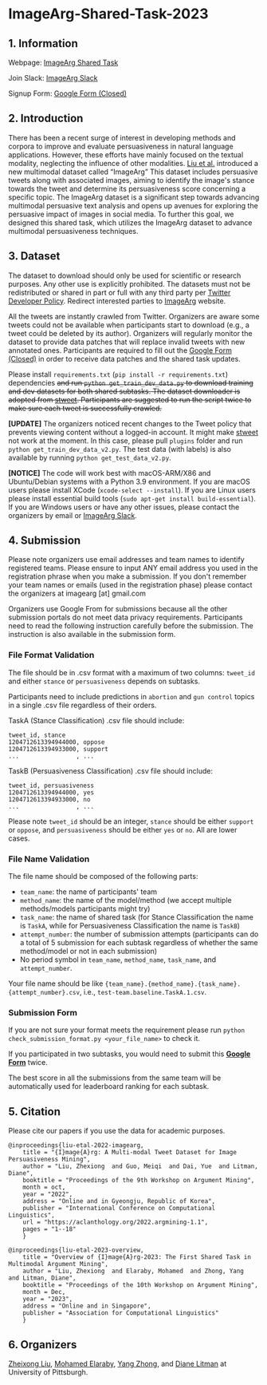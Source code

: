 # ImageArg-Shared-Task-2023

## 1. Information

Webpage: [ImageArg Shared Task](https://imagearg.github.io/)

Join Slack: [ImageArg Slack](https://join.slack.com/t/imagearg/shared_invite/zt-1ss5hdb6d-eNCaWOAEe4O_8UE1gQxIxA)

Signup
Form: [Google Form (Closed)](https://docs.google.com/forms/d/e/1FAIpQLSci3TSw6ylcWnjXQsoUjh3buAQx7IdgiJwrJDR2pDHMm8DIpQ/viewform)

## 2. Introduction

There has been a recent surge of interest in developing methods and corpora to improve and evaluate persuasiveness in
natural language applications. However, these efforts have mainly focused on the textual modality, neglecting the
influence of other modalities. [Liu et al.](https://aclanthology.org/2022.argmining-1.1.pdf) introduced a new multimodal
dataset called “ImageArg” This dataset includes persuasive tweets along with associated images, aiming to identify the
image's stance towards the tweet and determine its persuasiveness score concerning a specific topic. The ImageArg
dataset is a significant step towards advancing multimodal persuasive text analysis and opens up avenues for exploring
the persuasive impact of images in social media. To further this goal, we designed this shared task, which utilizes the
ImageArg dataset to advance multimodal persuasiveness techniques.

## 3. Dataset

The dataset to download should only be used for scientific or research purposes. Any other use is explicitly prohibited. 
The datasets must not be redistributed or shared in part or full with any third party per [Twitter Developer Policy](https://developer.twitter.com/en/developer-terms/policy).
Redirect interested parties to [ImageArg](https://imagearg.github.io/) website.

All the tweets are instantly crawled from Twitter. Organizers are aware some tweets could not be available when
participants start to download (e.g., a tweet could be deleted by its author). Organizers will regularly monitor the
dataset to provide data patches that will replace invalid tweets with new annotated ones. Participants are required to
fill out
the [Google Form (Closed)](https://docs.google.com/forms/d/e/1FAIpQLSci3TSw6ylcWnjXQsoUjh3buAQx7IdgiJwrJDR2pDHMm8DIpQ/viewform)
in order to receive data patches and the shared task updates.

Please install `requirements.txt` (`pip install -r requirements.txt`) dependencies ~~and run `python get_train_dev_data.py` to download training and dev
datasets for both shared subtasks. The dataset downloader is adopted from [stweet](https://github.com/markowanga/stweet).
Participants are suggested to run the script twice to make sure each tweet is successfully crawled.~~

**[UPDATE]** The organizers noticed recent changes to the Tweet policy that prevents viewing content without a logged-in
account. It might make [stweet](https://github.com/markowanga/stweet) not work at the moment. In this case, please pull 
`plugins` folder and run `python get_train_dev_data_v2.py`. The test data (with labels) is also available by running `python get_test_data_v2.py`. 

**[NOTICE]** The code will work best with macOS-ARM/X86 and Ubuntu/Debian
systems with a Python 3.9 environment. If you are macOS users please install XCode (`xcode-select --install`). If you are 
Linux users please install essential build tools (`sudo apt-get install build-essential`). If
you are Windows users or have any other issues, please contact the organizers by email or 
[ImageArg Slack](https://join.slack.com/t/imagearg/shared_invite/zt-1ss5hdb6d-eNCaWOAEe4O_8UE1gQxIxA). 

## 4. Submission
Please note organizers use email addresses and team names to identify registered teams. Please ensure to input ANY email address
you used in the registration phrase when you make a submission. If you don't remember your team names or emails 
(used in the registration phase) please contact the organizers at imagearg [at] gmail.com

Organizers use Google From for submissions because all the other submission portals do not meet data privacy requirements.
Participants need to read the following instruction carefully before the submission. The instruction is 
also available in the submission form.

### File Format Validation
The file should be in .csv format with a maximum of two columns: `tweet_id` and either `stance` or `persuasiveness`
depends on subtasks. 

Participants need to include predictions in `abortion` and `gun control` topics in a single .csv
file regardless of their orders.

TaskA (Stance Classification) .csv file should include:
```angular2html
tweet_id, stance
1204712613394944000, oppose
1204712613394933000, support
...                , ...
```
TaskB (Persuasiveness Classification) .csv file should include:
```angular2html
tweet_id, persuasiveness
1204712613394944000, yes
1204712613394933000, no
...                , ...
```
Please note `tweet_id` should be an integer, `stance` should be either `support` or `oppose`, and `persuasiveness` should be either `yes` or `no`. All are lower cases.

### File Name Validation
The file name should be composed of the following parts:
- `team_name`: the name of participants' team
- `method_name`: the name of the model/method (we accept multiple methods/models participants might try)
- `task_name`: the name of shared task (for Stance Classification the name is `TaskA`, while for Persuasiveness Classification the name is `TaskB`)
- `attempt_number`: the number of submission attempts (participants can do a total of 5 submission for each subtask regardless of whether the same method/model or not in each submission)
- No period symbol in `team_name`, `method_name`, `task_name`, and `attempt_number`.

Your file name should be like 
`{team_name}.{method_name}.{task_name}.{attempt_number}.csv`, i.e., `test-team.baseline.TaskA.1.csv`.

### Submission Form
If you are not sure your format meets the requirement please run `python check_submission_format.py <your_file_name>` to check it.

If you participated in two subtasks, you would need to submit this **[Google Form](https://forms.gle/pUTqU5Vc2q2K91M58)** twice.

The best score in all the submissions from the same team will be automatically used for leaderboard ranking for each subtask.
## 5. Citation
Please cite our papers if you use the data for academic purposes.
```
@inproceedings{liu-etal-2022-imagearg,
    title = "{I}mage{A}rg: A Multi-modal Tweet Dataset for Image Persuasiveness Mining",
    author = "Liu, Zhexiong  and Guo, Meiqi  and Dai, Yue  and Litman, Diane",
    booktitle = "Proceedings of the 9th Workshop on Argument Mining",
    month = oct,
    year = "2022",
    address = "Online and in Gyeongju, Republic of Korea",
    publisher = "International Conference on Computational Linguistics",
    url = "https://aclanthology.org/2022.argmining-1.1",
    pages = "1--18"
    }
    
@inproceedings{liu-etal-2023-overview,
    title = "Overview of {I}mage{A}rg-2023: The First Shared Task in Multimodal Argument Mining",
    author = "Liu, Zhexiong  and Elaraby, Mohamed  and Zhong, Yang  and Litman, Diane",
    booktitle = "Proceedings of the 10th Workshop on Argument Mining",
    month = Dec,
    year = "2023",
    address = "Online and in Singapore",
    publisher = "Association for Computational Linguistics"
    }
```

## 6. Organizers

[Zheixong Liu](https://people.cs.pitt.edu/~zhexiong/), [Mohamed Elaraby](https://engsalem.github.io/), [Yang Zhong](http://yangzhongcs.com/), and [Diane Litman](https://people.cs.pitt.edu/~litman/) at University of
Pittsburgh.
